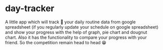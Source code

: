 # day-tracker
A little app which will track 🎯 your daily routine data from google spreadsheet (if you regularly update your schedule on google spreadsheet) and show your progress
with the help of graph, pie chart and dougnut chart. Also it has the functionality to compare your progress with your friend. So the competition remain head to head 😁
